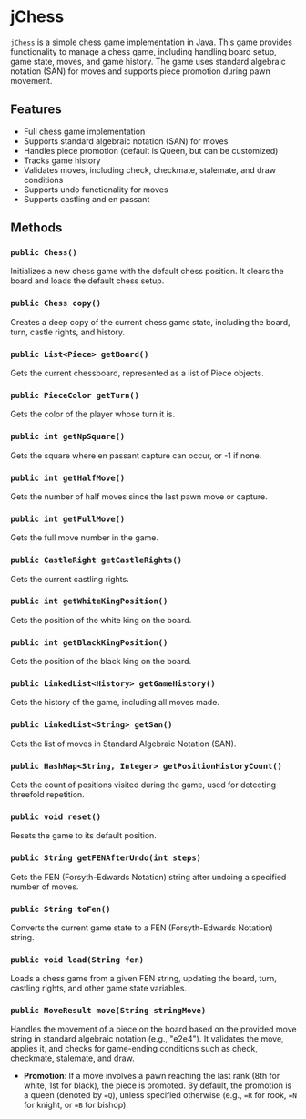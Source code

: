 
# jChess

`jChess` is a simple chess game implementation in Java. This game provides functionality to manage a chess game, including handling board setup, game state, moves, and game history. The game uses standard algebraic notation (SAN) for moves and supports piece promotion during pawn movement.

## Features
- Full chess game implementation
- Supports standard algebraic notation (SAN) for moves
- Handles piece promotion (default is Queen, but can be customized)
- Tracks game history
- Validates moves, including check, checkmate, stalemate, and draw conditions
- Supports undo functionality for moves
- Supports castling and en passant

## Methods

### `public Chess()`
Initializes a new chess game with the default chess position. It clears the board and loads the default chess setup.

### `public Chess copy()`
Creates a deep copy of the current chess game state, including the board, turn, castle rights, and history.

### `public List<Piece> getBoard()`
Gets the current chessboard, represented as a list of Piece objects.

### `public PieceColor getTurn()`
Gets the color of the player whose turn it is.

### `public int getNpSquare()`
Gets the square where en passant capture can occur, or -1 if none.

### `public int getHalfMove()`
Gets the number of half moves since the last pawn move or capture.

### `public int getFullMove()`
Gets the full move number in the game.

### `public CastleRight getCastleRights()`
Gets the current castling rights.

### `public int getWhiteKingPosition()`
Gets the position of the white king on the board.

### `public int getBlackKingPosition()`
Gets the position of the black king on the board.

### `public LinkedList<History> getGameHistory()`
Gets the history of the game, including all moves made.

### `public LinkedList<String> getSan()`
Gets the list of moves in Standard Algebraic Notation (SAN).

### `public HashMap<String, Integer> getPositionHistoryCount()`
Gets the count of positions visited during the game, used for detecting threefold repetition.

### `public void reset()`
Resets the game to its default position.

### `public String getFENAfterUndo(int steps)`
Gets the FEN (Forsyth-Edwards Notation) string after undoing a specified number of moves.

### `public String toFen()`
Converts the current game state to a FEN (Forsyth-Edwards Notation) string.

### `public void load(String fen)`
Loads a chess game from a given FEN string, updating the board, turn, castling rights, and other game state variables.

### `public MoveResult move(String stringMove)`
Handles the movement of a piece on the board based on the provided move string in standard algebraic notation (e.g., "e2e4"). It validates the move, applies it, and checks for game-ending conditions such as check, checkmate, stalemate, and draw.

- **Promotion**: If a move involves a pawn reaching the last rank (8th for white, 1st for black), the piece is promoted. By default, the promotion is a queen (denoted by `=Q`), unless specified otherwise (e.g., `=R` for rook, `=N` for knight, or `=B` for bishop).
